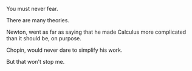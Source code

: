 You must never fear.

There are many theories.

Newton, went as far as saying that he made Calculus more complicated than
it should be, on purpose.

Chopin, would never dare to simplify his work.

But that won't stop me.